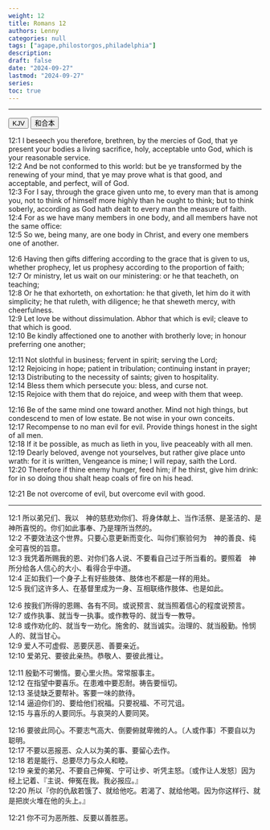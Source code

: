 ```yaml
---
weight: 12
title: Romans 12
authors: Lenny
categories: null
tags: ["agape,philostorgos,philadelphia"]
description: 
draft: false
date: "2024-09-27"
lastmod: "2024-09-27"
series:
toc: true
---
```



<!--more-->
---


<!-- Tab links -->
<div class="tab">
  <button class="tablinks active" onclick="tablabel(event, 'english')">KJV</button>
  <button class="tablinks" onclick="tablabel(event, 'chinese')">和合本</button>

</div>

<!-- Tab content -->
<div id="english" class="tabcontent" style="display:block">

12:1 I beseech you therefore, brethren, by the mercies of God, that ye present your bodies a living sacrifice, holy, acceptable unto God, which is your reasonable service.  
12:2 And be not conformed to this world: but be ye transformed by the renewing of your mind, that ye may prove what is that good, and acceptable, and perfect, will of God.  
12:3 For I say, through the grace given unto me, to every man that is among you, not to think of himself more highly than he ought to think; but to think soberly, according as God hath dealt to every man the measure of faith.  
12:4 For as we have many members in one body, and all members have not the same office:  
12:5 So we, being many, are one body in Christ, and every one members one of another.  

12:6 Having then gifts differing according to the grace that is given to us, whether prophecy, let us prophesy according to the proportion of faith;  
12:7 Or ministry, let us wait on our ministering: or he that teacheth, on teaching;  
12:8 Or he that exhorteth, on exhortation: he that giveth, let him do it with simplicity; he that ruleth, with diligence; he that sheweth mercy, with cheerfulness.  
12:9 Let <a class ="blue">love</a> be without dissimulation. Abhor that which is evil; cleave to that which is good.  
12:10 Be kindly <a class ="blue">affectioned</a> one to another with <a class ="blue">brotherly love</a>; in honour preferring one another;  

12:11 Not slothful in business; fervent in spirit; serving the Lord;  
12:12 Rejoicing in hope; patient in tribulation; continuing instant in prayer;  
12:13 Distributing to the necessity of saints; given to hospitality.  
12:14 Bless them which persecute you: bless, and curse not.  
12:15 Rejoice with them that do rejoice, and weep with them that weep.  

12:16 Be of the same mind one toward another. Mind not high things, but condescend to men of low estate. Be not wise in your own conceits.  
12:17 Recompense to no man evil for evil. Provide things honest in the sight of all men.  
12:18 If it be possible, as much as lieth in you, live peaceably with all men.  
12:19 Dearly beloved, avenge not yourselves, but rather give place unto wrath: for it is written, Vengeance is mine; I will repay, saith the Lord.  
12:20 Therefore if thine enemy hunger, feed him; if he thirst, give him drink: for in so doing thou shalt heap coals of fire on his head.  

12:21 Be not overcome of evil, but overcome evil with good.  
</div>

---
<div id="chinese" class="tabcontent">

12:1 所以弟兄们、我以　神的慈悲劝你们、将身体献上、当作活祭、是圣洁的、是　神所喜悦的。你们如此事奉、乃是理所当然的。  
12:2 不要效法这个世界。只要心意更新而变化、叫你们察验何为　神的善良、纯全可喜悦的旨意。  
12:3 我凭着所赐我的恩、对你们各人说、不要看自己过于所当看的。要照着　神所分给各人信心的大小、看得合乎中道。  
12:4 正如我们一个身子上有好些肢体、肢体也不都是一样的用处。  
12:5 我们这许多人、在基督里成为一身、互相联络作肢体、也是如此。  

12:6 按我们所得的恩赐、各有不同。或说预言、就当照着信心的程度说预言。  
12:7 或作执事、就当专一执事。或作教导的、就当专一教导。  
12:8 或作劝化的、就当专一劝化。施舍的、就当诚实。治理的、就当殷勤。怜悯人的、就当甘心。  
12:9 爱人不可虚假、恶要厌恶、善要亲近。  
12:10 爱弟兄、要彼此亲热。恭敬人、要彼此推让。  

12:11 殷勤不可懒惰。要心里火热。常常服事主。  
12:12 在指望中要喜乐。在患难中要忍耐。祷告要恒切。  
12:13 圣徒缺乏要帮补。客要一味的款待。  
12:14 逼迫你们的、要给他们祝福。只要祝福、不可咒诅。  
12:15 与喜乐的人要同乐。与哀哭的人要同哭。  

12:16 要彼此同心。不要志气高大、倒要俯就卑微的人。〔人或作事〕不要自以为聪明。  
12:17 不要以恶报恶、众人以为美的事、要留心去作。  
12:18 若是能行、总要尽力与众人和睦。  
12:19 亲爱的弟兄、不要自己伸冤、宁可让步、听凭主怒。〔或作让人发怒〕因为经上记着、『主说、伸冤在我。我必报应。』  
12:20 所以『你的仇敌若饿了、就给他吃。若渴了、就给他喝。因为你这样行、就是把炭火堆在他的头上。』  

12:21 你不可为恶所胜、反要以善胜恶。  
</div>
